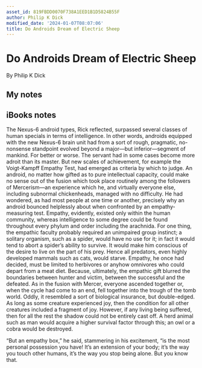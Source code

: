 ```yaml
---
asset_id: 819FBDD0070F738A1EED1B1D5824B55F
author: Philip K Dick
modified_date: '2024-01-07T08:07:06'
title: Do Androids Dream of Electric Sheep
---
```


# Do Androids Dream of Electric Sheep

By Philip K Dick

## My notes <a name="my_notes_dont_delete"></a>



## iBooks notes <a name="ibooks_notes_dont_delete"></a>


The Nexus-6 android types, Rick reflected, surpassed several classes of human specials in terms of intelligence. In other words, androids equipped with the new Nexus-6 brain unit had from a sort of rough, pragmatic, no-nonsense standpoint evolved beyond a major—but inferior—segment of mankind. For better or worse. The servant had in some cases become more adroit than its master. But new scales of achievement, for example the Voigt-Kampff Empathy Test, had emerged as criteria by which to judge. An android, no matter how gifted as to pure intellectual capacity, could make no sense out of the fusion which took place routinely among the followers of Mercerism—an experience which he, and virtually everyone else, including subnormal chickenheads, managed with no difficulty.
He had wondered, as had most people at one time or another, precisely why an android bounced helplessly about when confronted by an empathy-measuring test. Empathy, evidently, existed only within the human community, whereas intelligence to some degree could be found throughout every phylum and order including the arachnida. For one thing, the empathic faculty probably required an unimpaired group instinct; a solitary organism, such as a spider, would have no use for it; in fact it would tend to abort a spider’s ability to survive. It would make him conscious of the desire to live on the part of his prey. Hence all predators, even highly developed mammals such as cats, would starve.
Empathy, he once had decided, must be limited to herbivores or anyhow omnivores who could depart from a meat diet. Because, ultimately, the empathic gift blurred the boundaries between hunter and victim, between the successful and the defeated. As in the fusion with Mercer, everyone ascended together or, when the cycle had come to an end, fell together into the trough of the tomb world. Oddly, it resembled a sort of biological insurance, but double-edged. As long as some creature experienced joy, then the condition for all other creatures included a fragment of joy. However, if any living being suffered, then for all the rest the shadow could not be entirely cast off. A herd animal such as man would acquire a higher survival factor through this; an owl or a cobra would be destroyed.

“But an empathy box,” he said, stammering in his excitement, “is the most personal possession you have! It’s an extension of your body; it’s the way you touch other humans, it’s the way you stop being alone. But you know that.